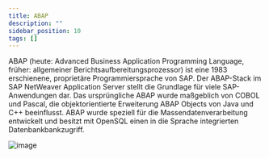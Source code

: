```yaml
---
title: ABAP
description: ""
sidebar_position: 10
tags: []
---
```


ABAP (heute: Advanced Business Application Programming Language, früher: allgemeiner Berichtsaufbereitungsprozessor) ist eine 1983 erschienene, proprietäre Programmiersprache von SAP. Der ABAP-Stack im SAP NetWeaver Application Server stellt die Grundlage für 
viele SAP-Anwendungen dar. Das ursprüngliche ABAP wurde maßgeblich von COBOL und Pascal, die objektorientierte Erweiterung ABAP Objects von Java und C++ beeinflusst. ABAP wurde speziell für die Massendatenverarbeitung entwickelt und besitzt mit OpenSQL einen 
in die Sprache integrierten Datenbankbankzugriff.

![image](https://user-images.githubusercontent.com/47243617/194847816-24107a41-576b-4512-bc07-fa3f3c516182.png)
